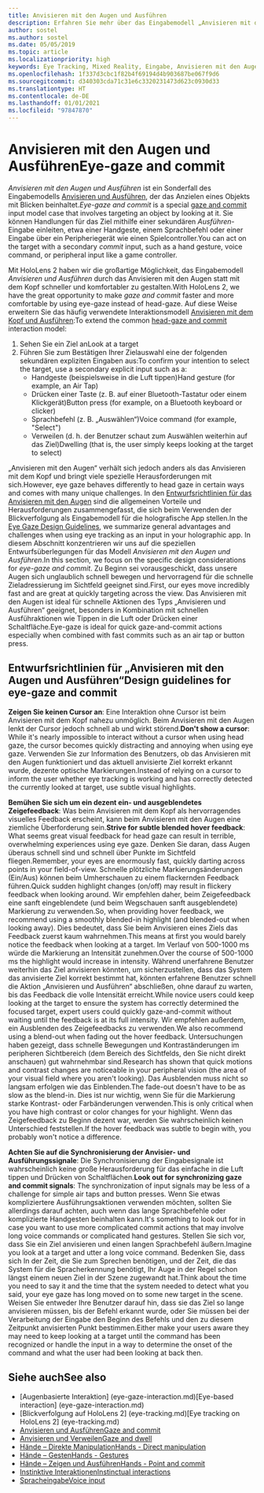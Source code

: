 ```yaml
---
title: Anvisieren mit den Augen und Ausführen
description: Erfahren Sie mehr über das Eingabemodell „Anvisieren mit den Augen und Ausführen“.
author: sostel
ms.author: sostel
ms.date: 05/05/2019
ms.topic: article
ms.localizationpriority: high
keywords: Eye Tracking, Mixed Reality, Eingabe, Anvisieren mit den Augen, Zielen mit den Augen, HoloLens 2, Blickgestützte Auswahl, Mixed Reality-Headset, Windows Mixed Reality-Headset, Virtual Reality-Headset, HoloLens, MRTK, Mixed Reality Toolkit, Anvisieren
ms.openlocfilehash: 1f337d3cbc1f82b4f69194d4b903687be067f9d6
ms.sourcegitcommit: d340303cda71c31e6c3320231473d623c0930d33
ms.translationtype: HT
ms.contentlocale: de-DE
ms.lasthandoff: 01/01/2021
ms.locfileid: "97847870"
---
```

# <a name="eye-gaze-and-commit"></a><span data-ttu-id="53550-104">Anvisieren mit den Augen und Ausführen</span><span class="sxs-lookup"><span data-stu-id="53550-104">Eye-gaze and commit</span></span>

<span data-ttu-id="53550-105">_Anvisieren mit den Augen und Ausführen_ ist ein Sonderfall des Eingabemodells [Anvisieren und Ausführen](gaze-and-commit.md), der das Anzielen eines Objekts mit Blicken beinhaltet.</span><span class="sxs-lookup"><span data-stu-id="53550-105">_Eye-gaze and commit_ is a special [gaze and commit](gaze-and-commit.md) input model case that involves targeting an object by looking at it.</span></span> <span data-ttu-id="53550-106">Sie können Handlungen für das Ziel mithilfe einer sekundären _Ausführen_-Eingabe einleiten, etwa einer Handgeste, einem Sprachbefehl oder einer Eingabe über ein Peripheriegerät wie einen Spielcontroller.</span><span class="sxs-lookup"><span data-stu-id="53550-106">You can act on the target with a secondary _commit_ input, such as a hand gesture, voice command, or peripheral input like a game controller.</span></span> 

<span data-ttu-id="53550-107">Mit HoloLens 2 haben wir die großartige Möglichkeit, das Eingabemodell _Anvisieren und Ausführen_ durch das Anvisieren mit den Augen statt mit dem Kopf schneller und komfortabler zu gestalten.</span><span class="sxs-lookup"><span data-stu-id="53550-107">With HoloLens 2, we have the great opportunity to make _gaze and commit_ faster and more comfortable by using eye-gaze instead of head-gaze.</span></span> <span data-ttu-id="53550-108">Auf diese Weise erweitern Sie das häufig verwendete Interaktionsmodell [Anvisieren mit dem Kopf und Ausführen](gaze-and-commit.md):</span><span class="sxs-lookup"><span data-stu-id="53550-108">To extend the common [head-gaze and commit](gaze-and-commit.md) interaction model:</span></span> 
1. <span data-ttu-id="53550-109">Sehen Sie ein Ziel an</span><span class="sxs-lookup"><span data-stu-id="53550-109">Look at a target</span></span> 
2. <span data-ttu-id="53550-110">Führen Sie zum Bestätigen Ihrer Zielauswahl eine der folgenden sekundären expliziten Eingaben aus:</span><span class="sxs-lookup"><span data-stu-id="53550-110">To confirm your intention to select the target, use a secondary explicit input such as a:</span></span>  
   - <span data-ttu-id="53550-111">Handgeste (beispielsweise in die Luft tippen)</span><span class="sxs-lookup"><span data-stu-id="53550-111">Hand gesture (for example, an Air Tap)</span></span>
   - <span data-ttu-id="53550-112">Drücken einer Taste (z. B. auf einer Bluetooth-Tastatur oder einem Klickgerät)</span><span class="sxs-lookup"><span data-stu-id="53550-112">Button press (for example, on a Bluetooth keyboard or clicker)</span></span>
   - <span data-ttu-id="53550-113">Sprachbefehl (z. B. „Auswählen“)</span><span class="sxs-lookup"><span data-stu-id="53550-113">Voice command (for example, "Select")</span></span>
   - <span data-ttu-id="53550-114">Verweilen (d. h. der Benutzer schaut zum Auswählen weiterhin auf das Ziel)</span><span class="sxs-lookup"><span data-stu-id="53550-114">Dwelling (that is, the user simply keeps looking at the target to select)</span></span>

<span data-ttu-id="53550-115">„Anvisieren mit den Augen“ verhält sich jedoch anders als das Anvisieren mit dem Kopf und bringt viele spezielle Herausforderungen mit sich.</span><span class="sxs-lookup"><span data-stu-id="53550-115">However, eye gaze behaves differently to head gaze in certain ways and comes with many unique challenges.</span></span> <span data-ttu-id="53550-116">In den [Entwurfsrichtlinien für das Anvisieren mit den Augen](eye-tracking.md) sind die allgemeinen Vorteile und Herausforderungen zusammengefasst, die sich beim Verwenden der Blickverfolgung als Eingabemodell für die holografische App stellen.</span><span class="sxs-lookup"><span data-stu-id="53550-116">In the [Eye Gaze Design Guidelines](eye-tracking.md), we summarize general advantages and challenges when using eye tracking as an input in your holographic app.</span></span> <span data-ttu-id="53550-117">In diesem Abschnitt konzentrieren wir uns auf die speziellen Entwurfsüberlegungen für das Modell _Anvisieren mit den Augen und Ausführen_.</span><span class="sxs-lookup"><span data-stu-id="53550-117">In this section, we focus on the specific design considerations for _eye-gaze and commit_.</span></span>
<span data-ttu-id="53550-118">Zu Beginn sei vorausgeschickt, dass unsere Augen sich unglaublich schnell bewegen und hervorragend für die schnelle Zieladressierung im Sichtfeld geeignet sind.</span><span class="sxs-lookup"><span data-stu-id="53550-118">First, our eyes move incredibly fast and are great at quickly targeting across the view.</span></span> <span data-ttu-id="53550-119">Das Anvisieren mit den Augen ist ideal für schnelle Aktionen des Typs „Anvisieren und Ausführen“ geeignet, besonders in Kombination mit schnellen Ausführaktionen wie Tippen in die Luft oder Drücken einer Schaltfläche.</span><span class="sxs-lookup"><span data-stu-id="53550-119">Eye-gaze is ideal for quick gaze-and-commit actions especially when combined with fast commits such as an air tap or button press.</span></span>
   
## <a name="design-guidelines-for-eye-gaze-and-commit"></a><span data-ttu-id="53550-120">Entwurfsrichtlinien für „Anvisieren mit den Augen und Ausführen“</span><span class="sxs-lookup"><span data-stu-id="53550-120">Design guidelines for eye-gaze and commit</span></span>

<span data-ttu-id="53550-121">**Zeigen Sie keinen Cursor an**: Eine Interaktion ohne Cursor ist beim Anvisieren mit dem Kopf nahezu unmöglich. Beim Anvisieren mit den Augen lenkt der Cursor jedoch schnell ab und wirkt störend.</span><span class="sxs-lookup"><span data-stu-id="53550-121">**Don't show a cursor**: While it's nearly impossible to interact without a cursor when using head gaze, the cursor becomes quickly distracting and annoying when using eye gaze.</span></span> <span data-ttu-id="53550-122">Verwenden Sie zur Information des Benutzers, ob das Anvisieren mit den Augen funktioniert und das aktuell anvisierte Ziel korrekt erkannt wurde, dezente optische Markierungen.</span><span class="sxs-lookup"><span data-stu-id="53550-122">Instead of relying on a cursor to inform the user whether eye tracking is working and has correctly detected the currently looked at target, use subtle visual highlights.</span></span>

<span data-ttu-id="53550-123">**Bemühen Sie sich um ein dezent ein- und ausgeblendetes Zeigefeedback**: Was beim Anvisieren mit dem Kopf als hervorragendes visuelles Feedback erscheint, kann beim Anvisieren mit den Augen eine ziemliche Überforderung sein.</span><span class="sxs-lookup"><span data-stu-id="53550-123">**Strive for subtle blended hover feedback**: What seems great visual feedback for head gaze can result in terrible, overwhelming experiences using eye gaze.</span></span> <span data-ttu-id="53550-124">Denken Sie daran, dass Augen überaus schnell sind und schnell über Punkte im Sichtfeld fliegen.</span><span class="sxs-lookup"><span data-stu-id="53550-124">Remember, your eyes are enormously fast, quickly darting across points in your field-of-view.</span></span> <span data-ttu-id="53550-125">Schnelle plötzliche Markierungsänderungen (Ein/Aus) können beim Umherschauen zu einem flackernden Feedback führen.</span><span class="sxs-lookup"><span data-stu-id="53550-125">Quick sudden highlight changes (on/off) may result in flickery feedback when looking around.</span></span> <span data-ttu-id="53550-126">Wir empfehlen daher, beim Zeigefeedback eine sanft eingeblendete (und beim Wegschauen sanft ausgeblendete) Markierung zu verwenden.</span><span class="sxs-lookup"><span data-stu-id="53550-126">So, when providing hover feedback, we recommend using a smoothly blended-in highlight (and blended-out when looking away).</span></span> <span data-ttu-id="53550-127">Dies bedeutet, dass Sie beim Anvisieren eines Ziels das Feedback zuerst kaum wahrnehmen.</span><span class="sxs-lookup"><span data-stu-id="53550-127">This means at first you would barely notice the feedback when looking at a target.</span></span> <span data-ttu-id="53550-128">Im Verlauf von 500-1000 ms würde die Markierung an Intensität zunehmen.</span><span class="sxs-lookup"><span data-stu-id="53550-128">Over the course of 500-1000 ms the highlight would increase in intensity.</span></span> <span data-ttu-id="53550-129">Während unerfahrene Benutzer weiterhin das Ziel anvisieren könnten, um sicherzustellen, dass das System das anvisierte Ziel korrekt bestimmt hat, könnten erfahrene Benutzer schnell die Aktion „Anvisieren und Ausführen“ abschließen, ohne darauf zu warten, bis das Feedback die volle Intensität erreicht.</span><span class="sxs-lookup"><span data-stu-id="53550-129">While novice users could keep looking at the target to ensure the system has correctly determined the focused target, expert users could quickly gaze-and-commit without waiting until the feedback is at its full intensity.</span></span> <span data-ttu-id="53550-130">Wir empfehlen außerdem, ein Ausblenden des Zeigefeedbacks zu verwenden.</span><span class="sxs-lookup"><span data-stu-id="53550-130">We also recommend using a blend-out when fading out the hover feedback.</span></span> <span data-ttu-id="53550-131">Untersuchungen haben gezeigt, dass schnelle Bewegungen und Kontraständerungen im peripheren Sichtbereich (dem Bereich des Sichtfelds, den Sie nicht direkt anschauen) gut wahrnehmbar sind.</span><span class="sxs-lookup"><span data-stu-id="53550-131">Research has shown that quick motions and contrast changes are noticeable in your peripheral vision (the area of your visual field where you aren't looking).</span></span>
<span data-ttu-id="53550-132">Das Ausblenden muss nicht so langsam erfolgen wie das Einblenden.</span><span class="sxs-lookup"><span data-stu-id="53550-132">The fade-out doesn't have to be as slow as the blend-in.</span></span> <span data-ttu-id="53550-133">Dies ist nur wichtig, wenn Sie für die Markierung starke Kontrast- oder Farbänderungen verwenden.</span><span class="sxs-lookup"><span data-stu-id="53550-133">This is only critical when you have high contrast or color changes for your highlight.</span></span> <span data-ttu-id="53550-134">Wenn das Zeigefeedback zu Beginn dezent war, werden Sie wahrscheinlich keinen Unterschied feststellen.</span><span class="sxs-lookup"><span data-stu-id="53550-134">If the hover feedback was subtle to begin with, you probably won't notice a difference.</span></span>

<span data-ttu-id="53550-135">**Achten Sie auf die Synchronisierung der Anvisier- und Ausführungssignale**: Die Synchronisierung der Eingabesignale ist wahrscheinlich keine große Herausforderung für das einfache in die Luft tippen und Drücken von Schaltflächen.</span><span class="sxs-lookup"><span data-stu-id="53550-135">**Look out for synchronizing gaze and commit signals**: The synchronization of input signals may be less of a challenge for simple air taps and button presses.</span></span> <span data-ttu-id="53550-136">Wenn Sie etwas kompliziertere Ausführungsaktionen verwenden möchten, sollten Sie allerdings darauf achten, auch wenn das lange Sprachbefehle oder komplizierte Handgesten beinhalten kann.</span><span class="sxs-lookup"><span data-stu-id="53550-136">It's something to look out for in case you want to use more complicated commit actions that may involve long voice commands or complicated hand gestures.</span></span> <span data-ttu-id="53550-137">Stellen Sie sich vor, dass Sie ein Ziel anvisieren und einen langen Sprachbefehl äußern.</span><span class="sxs-lookup"><span data-stu-id="53550-137">Imagine you look at a target and utter a long voice command.</span></span> <span data-ttu-id="53550-138">Bedenken Sie, dass sich In der Zeit, die Sie zum Sprechen benötigen, und der Zeit, die das System für die Spracherkennung benötigt, Ihr Auge in der Regel schon längst einem neuen Ziel in der Szene zugewandt hat.</span><span class="sxs-lookup"><span data-stu-id="53550-138">Think about the time you need to say it and the time that the system needed to detect what you said, your eye gaze has long moved on to some new target in the scene.</span></span> <span data-ttu-id="53550-139">Weisen Sie entweder Ihre Benutzer darauf hin, dass sie das Ziel so lange anvisieren müssen, bis der Befehl erkannt wurde, oder Sie müssen bei der Verarbeitung der Eingabe den Beginn des Befehls und den zu diesem Zeitpunkt anvisierten Punkt bestimmen.</span><span class="sxs-lookup"><span data-stu-id="53550-139">Either make your users aware they may need to keep looking at a target until the command has been recognized or handle the input in a way to determine the onset of the command and what the user had been looking at back then.</span></span>

## <a name="see-also"></a><span data-ttu-id="53550-140">Siehe auch</span><span class="sxs-lookup"><span data-stu-id="53550-140">See also</span></span>

* <span data-ttu-id="53550-141">[Augenbasierte Interaktion] (eye-gaze-interaction.md)</span><span class="sxs-lookup"><span data-stu-id="53550-141">[Eye-based interaction] (eye-gaze-interaction.md)</span></span>
* <span data-ttu-id="53550-142">[Blickverfolgung auf HoloLens 2] (eye-tracking.md)</span><span class="sxs-lookup"><span data-stu-id="53550-142">[Eye tracking on HoloLens 2] (eye-tracking.md)</span></span>
* [<span data-ttu-id="53550-143">Anvisieren und Ausführen</span><span class="sxs-lookup"><span data-stu-id="53550-143">Gaze and commit</span></span>](gaze-and-commit.md)
* [<span data-ttu-id="53550-144">Anvisieren und Verweilen</span><span class="sxs-lookup"><span data-stu-id="53550-144">Gaze and dwell</span></span>](gaze-and-dwell.md)
* [<span data-ttu-id="53550-145">Hände – Direkte Manipulation</span><span class="sxs-lookup"><span data-stu-id="53550-145">Hands - Direct manipulation</span></span>](direct-manipulation.md)
* [<span data-ttu-id="53550-146">Hände – Gesten</span><span class="sxs-lookup"><span data-stu-id="53550-146">Hands - Gestures</span></span>](gaze-and-commit.md#composite-gestures)
* [<span data-ttu-id="53550-147">Hände – Zeigen und Ausführen</span><span class="sxs-lookup"><span data-stu-id="53550-147">Hands - Point and commit</span></span>](point-and-commit.md)
* [<span data-ttu-id="53550-148">Instinktive Interaktionen</span><span class="sxs-lookup"><span data-stu-id="53550-148">Instinctual interactions</span></span>](interaction-fundamentals.md)
* [<span data-ttu-id="53550-149">Spracheingabe</span><span class="sxs-lookup"><span data-stu-id="53550-149">Voice input</span></span>](voice-input.md)
